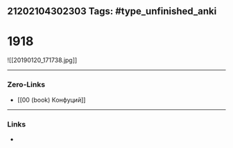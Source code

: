 21202104302303
Tags: #type_unfinished_anki
---
# 1918

![[20190120_171738.jpg]]

---
### Zero-Links
- [[00 (book) Конфуций]]
---
### Links
-